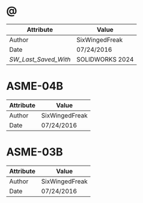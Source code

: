 # @
| Attribute | Value |
| ---  | ---     |
| Author | SixWingedFreak |
| Date | 07/24/2016 |
| _SW_Last_Saved_With_ | SOLIDWORKS 2024 |
# ASME-04B
| Attribute | Value |
| ---  | ---     |
| Author | SixWingedFreak |
| Date | 07/24/2016 |
# ASME-03B
| Attribute | Value |
| ---  | ---     |
| Author | SixWingedFreak |
| Date | 07/24/2016 |
